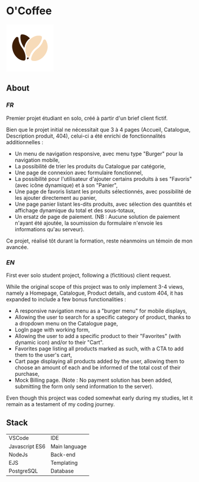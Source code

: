 # O'Coffee

![Logo de PetFosterConnect](/integration/images/logo.svg)

## About

### *FR*

Premier projet étudiant en solo, créé à partir d'un brief client fictif.

Bien que le projet initial ne nécessitait que 3 à 4 pages (Accueil, Catalogue, Description produit, 404),
celui-ci a été enrichi de fonctionnalités additionnelles :

- Un menu de navigation responsive, avec menu type "Burger" pour la navigation mobile,
- La possibilité de trier les produits du Catalogue par catégorie,
- Une page de connexion avec formulaire fonctionnel,
- La possibilité pour l'utilisateur d'ajouter certains produits à ses "Favoris" (avec icône dynamique) et à son "Panier",
- Une page de favoris listant les produits sélectionnés, avec possibilité de les ajouter directement au panier,
- Une page panier listant les-dits produits, avec sélection des quantités et affichage dynamique du total et des sous-totaux,
- Un ersatz de page de paiement. (NB : Aucune solution de paiement n'ayant été ajoutée, la soumission du formulaire n'envoie les informations qu'au serveur).

Ce projet, réalisé tôt durant la formation, reste néanmoins un témoin de mon avancée.

### *EN*

First ever solo student project, following a (fictitious) client request.

While the original scope of this project was to only implement 3-4 views, namely a Homepage, Catalogue, Product details, and custom 404,
it has expanded to include a few bonus functionalities :

- A responsive navigation menu as a "burger menu" for mobile displays,
- Allowing the user to search for a specific category of product, thanks to a dropdown menu on the Catalogue page,
- LogIn page with working form,
- Allowing the user to add a specific product to their "Favorites" (with dynamic icon) and/or to their "Cart".
- Favorites page listing all products marked as such, with a CTA to add them to the user's cart,
- Cart page displaying all products added by the user, allowing them to choose an amount of each and be informed of the total cost of their purchase,
- Mock Billing page. (Note : No payment solution has been added, submitting the form only send information to the server).

Even though this project was coded somewhat early during my studies, let it remain as a testament of my coding journey.
  
## Stack

| | |
| -------------- | ----------------- |
| VSCode | IDE |
| Javascript ES6 | Main language |
| NodeJs | Back-end |
| EJS | Templating |
| PostgreSQL | Database |
